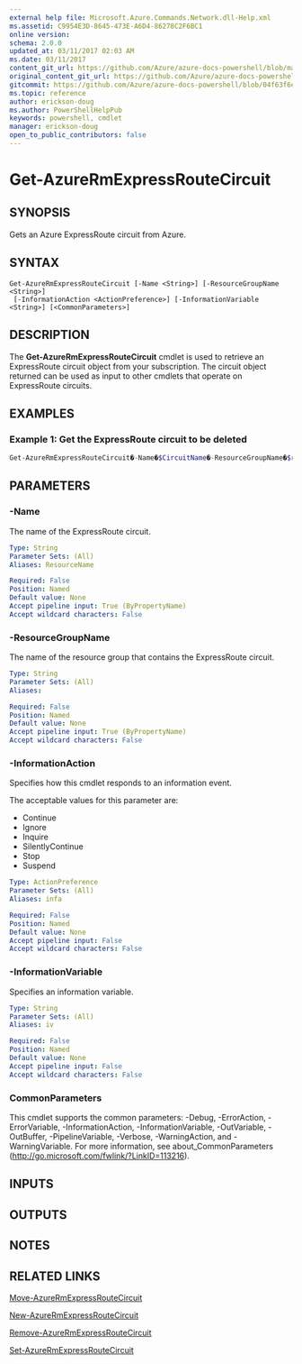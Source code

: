 ```yaml
---
external help file: Microsoft.Azure.Commands.Network.dll-Help.xml
ms.assetid: C9954E3D-8645-473E-A6D4-86278C2F6BC1
online version:
schema: 2.0.0
updated_at: 03/11/2017 02:03 AM
ms.date: 03/11/2017
content_git_url: https://github.com/Azure/azure-docs-powershell/blob/master/azureps-cmdlets-docs/ResourceManager/AzureRM.Network/v3.6.0/Get-AzureRmExpressRouteCircuit.md
original_content_git_url: https://github.com/Azure/azure-docs-powershell/blob/master/azureps-cmdlets-docs/ResourceManager/AzureRM.Network/v3.6.0/Get-AzureRmExpressRouteCircuit.md
gitcommit: https://github.com/Azure/azure-docs-powershell/blob/04f63f6e685743ace2c57eb157574e34e8610b1c
ms.topic: reference
author: erickson-doug
ms.author: PowerShellHelpPub
keywords: powershell, cmdlet
manager: erickson-doug
open_to_public_contributors: false
---
```


# Get-AzureRmExpressRouteCircuit

## SYNOPSIS

Gets an Azure ExpressRoute circuit from Azure.

## SYNTAX

```
Get-AzureRmExpressRouteCircuit [-Name <String>] [-ResourceGroupName <String>]
 [-InformationAction <ActionPreference>] [-InformationVariable <String>] [<CommonParameters>]
```

## DESCRIPTION

The **Get-AzureRmExpressRouteCircuit** cmdlet is used to retrieve an ExpressRoute circuit object
from your subscription. The circuit object returned can be used as input to other cmdlets that
operate on ExpressRoute circuits.

## EXAMPLES

### Example 1: Get the ExpressRoute circuit to be deleted
```powershell
Get-AzureRmExpressRouteCircuit�-Name�$CircuitName�-ResourceGroupName�$rg | Remove-AzureRmExpressRouteCircuit
```

## PARAMETERS

### -Name

The name of the ExpressRoute circuit.

```yaml
Type: String
Parameter Sets: (All)
Aliases: ResourceName

Required: False
Position: Named
Default value: None
Accept pipeline input: True (ByPropertyName)
Accept wildcard characters: False
```

### -ResourceGroupName

The name of the resource group that contains the ExpressRoute circuit.

```yaml
Type: String
Parameter Sets: (All)
Aliases:

Required: False
Position: Named
Default value: None
Accept pipeline input: True (ByPropertyName)
Accept wildcard characters: False
```

### -InformationAction
Specifies how this cmdlet responds to an information event.

The acceptable values for this parameter are:

- Continue
- Ignore
- Inquire
- SilentlyContinue
- Stop
- Suspend

```yaml
Type: ActionPreference
Parameter Sets: (All)
Aliases: infa

Required: False
Position: Named
Default value: None
Accept pipeline input: False
Accept wildcard characters: False
```

### -InformationVariable
Specifies an information variable.

```yaml
Type: String
Parameter Sets: (All)
Aliases: iv

Required: False
Position: Named
Default value: None
Accept pipeline input: False
Accept wildcard characters: False
```

### CommonParameters

This cmdlet supports the common parameters: -Debug, -ErrorAction, -ErrorVariable,
-InformationAction, -InformationVariable, -OutVariable, -OutBuffer, -PipelineVariable, -Verbose,
-WarningAction, and -WarningVariable. For more information, see about_CommonParameters
(http://go.microsoft.com/fwlink/?LinkID=113216).

## INPUTS

## OUTPUTS

## NOTES

## RELATED LINKS

[Move-AzureRmExpressRouteCircuit](Move-AzureRmExpressRouteCircuit.md)

[New-AzureRmExpressRouteCircuit](New-AzureRmExpressRouteCircuit.md)

[Remove-AzureRmExpressRouteCircuit](Remove-AzureRmExpressRouteCircuit.md)

[Set-AzureRmExpressRouteCircuit](Set-AzureRmExpressRouteCircuit.md)